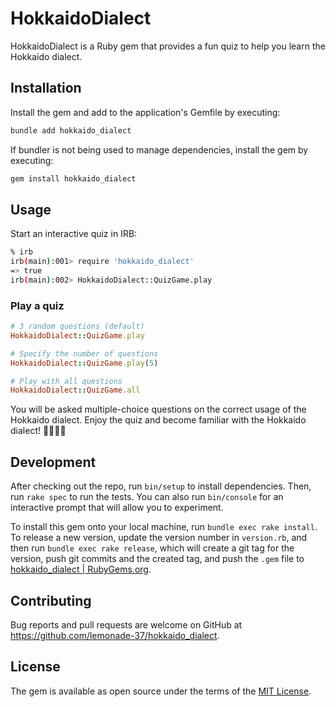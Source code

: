 # HokkaidoDialect

HokkaidoDialect is a Ruby gem that provides a fun quiz to help you learn the Hokkaido dialect.

## Installation

Install the gem and add to the application's Gemfile by executing:

```bash
bundle add hokkaido_dialect
```

If bundler is not being used to manage dependencies, install the gem by executing:

```bash
gem install hokkaido_dialect
```

## Usage

Start an interactive quiz in IRB:

```bash
% irb
irb(main):001> require 'hokkaido_dialect'
=> true
irb(main):002> HokkaidoDialect::QuizGame.play
```

### Play a quiz

```ruby
# 3 random questions (default)
HokkaidoDialect::QuizGame.play

# Specify the number of questions
HokkaidoDialect::QuizGame.play(5)

# Play with all questions
HokkaidoDialect::QuizGame.all
```

You will be asked multiple-choice questions on the correct usage of the Hokkaido dialect.
Enjoy the quiz and become familiar with the Hokkaido dialect! 🦀🐻🐄✨

## Development

After checking out the repo, run `bin/setup` to install dependencies. Then, run `rake spec` to run the tests. You can also run `bin/console` for an interactive prompt that will allow you to experiment.

To install this gem onto your local machine, run `bundle exec rake install`. To release a new version, update the version number in `version.rb`, and then run `bundle exec rake release`, which will create a git tag for the version, push git commits and the created tag, and push the `.gem` file to [hokkaido_dialect | RubyGems.org](https://rubygems.org/gems/hokkaido_dialect).

## Contributing

Bug reports and pull requests are welcome on GitHub at https://github.com/lemonade-37/hokkaido_dialect.

## License

The gem is available as open source under the terms of the [MIT License](https://opensource.org/licenses/MIT).
